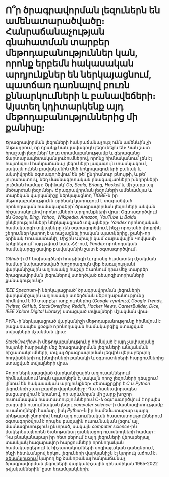 # Ո՞ր ծրագրավորման լեզուներն են ամենատարածվածը։ Հանրաճանաչության գնահատման տարբեր մեթոդաբանություններ կան, որոնք երբեմն հակասական արդյունքներ են ներկայացնում, պատճառ դառնալով բուռն քննարկումների և բանավեճերի։ Այստեղ կդիտարկենք այդ մեթոդաբանություններից մի քանիսը:

Ծրագրավորման լեզուների հանրաճանաչությունն ամենևին չի ենթադրում, որ դրանք նաև լավագույն լեզուներն են։ Կան շատ հրաշալի լեզուներ՝ կուռ տրամաբանությամբ և գերազանց ճարտարապետական լուծումներով, որոնք հիմնականում չեն էլ հայտնվում հանրաճանաչ լեզուների լավագույն տասնյակում, սակայն ունեն բավականին մեծ երկրպագուների բանակ և ակտիվորեն օգտագործվում են թե՛ ընդհանուր բնույթի, և թե՛ յուրահատուկ, նեղ մասնագիտական բնագավառների խնդիրների լուծման համար։ Օրինակ՝ _Go, Scala, Erlang, Haskell_ և մի շարք այլ մեծարժան լեզուներ։
Ծրագրավորման լեզուների ամենամսյա և տարեկան վարկանիշը ներկայացնող _TIOBE_-ն իր մեթոդաբանությունն օրինակ կառուցում է տարածված որոնողական համակարգերի՝ ծրագրավորման լեզուների անվան հիշատակումով որոնումների արդյունքների վրա։ Օգտագործվում են _Google, Bing, Yahoo, Wikipedia, Amazon, YouTube և Baidu_ ընկերությունների ներկայացրած տվյալները։ _Yandex_ որոնողական համակարգի տվյալները չեն օգտագործվում, ինչը որոշակի փոքրիկ շեղումներ կարող է առաջացնել իրական պատկերից, քանի-որ օրինակ Ռուսաստանի, Միջին Ասիայի կամ Հարավային Կովկասի երկրներում՝ այդ թվում նաև ՀՀ-ում, _Yandex_ որոնողական համակարգը ցավոք բավականին շատ է օգտագործվում։

_Github_-ի (_IT_ նախագծերի հոսթինգի և դրանց համատեղ մշակման համար նախատեսված խոշորագույն վեբ ծառայության) վարկանիշային աղյուսակը հաշվի է առնում դրա մեջ տարբեր ծրագրավորման լեզուներով ստեղծված ռեպոզիտորիաների քանակությունը։

_IEEE Spectrum_-ի ներկայացրած՝ ծրագրավորման լեզուների վարկանիշային աղյուսակի ստեղծման մեթոդաբանությունը հիմնվում է 10 տարբեր աղբյուրներից (_Google որոնում, Google Trends, Twitter, GitHub, StackOverflow, Reddit, Hacker News, CareerBuilder, Dice, IEEE Xplore Digital Library_) ստացված տվյալների մշակման վրա։

_PYPL_-ի ներկայացրած վարկանիշի մեթոդաբանությունը հիմնվում է բացառապես _google_ որոնողական համակարգից ստացված տվյալների մշակման վրա։

_StackOverflow_-ի մեթոդաբանությունը հիմնված է այդ չափազանց հայտնի հարթակի մեջ ծրագրավորման լեզուների անվանման հիշատակումների, տվյալ ծրագրավորման լեզվին վերաբերվող հոդվածների ու խնդիրների քանակի և օգտատերերի հարցումներից ստացված տվյալների վրա։

Բոլոր ներկայացված վարկանիշային աղյուսակներում հիմնականում նույն պատկերն է, սակայն որոշ լեզուների դեպքում լինում են հակասական արդյունքներ։ Հետաքրքիր է _C և Python_ լեզուների շատ բարձր վարկանիշը։ Դա մասնավորապես բացատրվում է նրանով, որ արևմտյան մի շարք խոշոր ուսումնական հաստատություններում _C-ն_ օգտագործվում է որպես բազային ուսումնական լեզու _computer science_-ի մասնագիտությամբ ուսանողների համար, իսկ _Python_-ն իր համեմատաբար պարզ սինթաքսի շնորհիվ նույն այդ ուսումնական հաստատություններում օգտագործվում է որպես բազային ուսումնական լեզու՝ այլ մասնագիտություն ընտրած, սակայն _computer science_-ին մակերեսայնորեն ծանոթանալ ցանկացող ուսանողների համար ։ Դա բնականաբար իր հետ բերում է այդ լեզուների վերաբերյալ տասնյակ հազարավոր հարցումների որոնողական համակարգերում և հիշատակումների սոցիալական ցանցերում, ինչի հետևանքով երկու լեզուների վարկանիշն էլ կտրուկ աճում է։
[Տեսանյութում](https://www.youtube.com/watch?v=qQXXI5QFUfw) կարող եք ծանոթանալ հանրաճանաչ ծրագրավորման լեզուների վարկանիշային դինամիկան 1965-2022 թվականներին՝ ըստ եռամսյակների։
